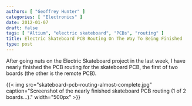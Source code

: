 ```yaml
---
authors: [ "Geoffrey Hunter" ]
categories: [ "Electronics" ]
date: 2012-01-07
draft: false
tags: [ "Altium", "electric skateboard", "PCBs", "routing" ]
title: Electric Skateboard PCB Routing On The Way To Being Finished
type: post
---
```


After going nuts on the Electric Skateboard project in the last week, I have nearly finished the PCB routing for the skateboard PCB, the first of two boards (the other is the remote PCB).

{{< img src="skateboard-pcb-routing-almost-complete.jpg" caption="Screenshot of the nearly finished skateboard PCB routing (1 of 2 boards...)."  width="500px" >}}
